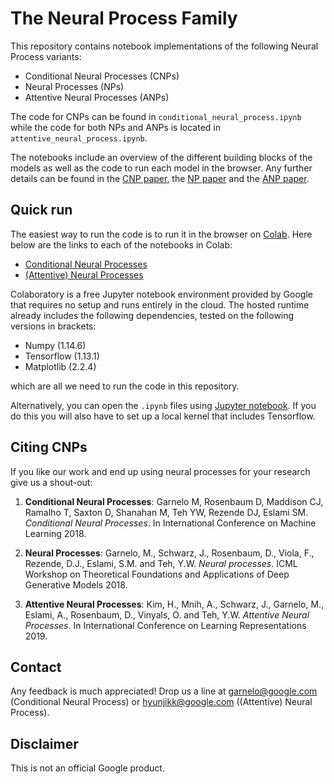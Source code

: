 # The Neural Process Family

This repository contains notebook implementations of the following Neural Process variants:

- Conditional Neural Processes (CNPs)
- Neural Processes (NPs)
- Attentive Neural Processes (ANPs)

The code for CNPs can be found in `conditional_neural_process.ipynb` while the
code for both NPs and ANPs is located in `attentive_neural_process.ipynb`.

The
notebooks include an overview of the different building blocks of the models
as well as the code to run each model in the browser. Any further details
can be found in the [CNP paper](https://arxiv.org/pdf/1807.01613.pdf), the
[NP paper](https://arxiv.org/pdf/1807.01622.pdf) and the
[ANP paper](https://arxiv.org/pdf/1901.05761.pdf).

## Quick run

The easiest way to run the code is to run it in the browser on [Colab](https://colab.sandbox.google.com).
Here below are the links to each of the notebooks in Colab:

- [Conditional Neural Processes](https://colab.sandbox.google.com/github/deepmind/neural-processes/blob/master/conditional_neural_process.ipynb)
- [(Attentive) Neural Processes](https://colab.sandbox.google.com/github/deepmind/neural-processes/blob/master/attentive_neural_process.ipynb)

Colaboratory is a free Jupyter notebook environment provided by Google that requires no setup and runs entirely
in the cloud. The hosted runtime already includes the following dependencies, tested on the following versions in brackets:

- Numpy (1.14.6)
- Tensorflow (1.13.1)
- Matplotlib (2.2.4)

which are all we need to run the code in this repository.

Alternatively, you can open the `.ipynb` files using
[Jupyter notebook](http://jupyter.org/install.html). If you do this you will
also have to set up a local kernel that includes Tensorflow.

## Citing CNPs

If you like our work and end up using neural processes for your research give us a shout-out:

1. **Conditional Neural Processes**: Garnelo M, Rosenbaum D, Maddison CJ, Ramalho T, Saxton D, Shanahan M, Teh YW,
   Rezende DJ, Eslami SM. _Conditional Neural Processes_. In International Conference
   on Machine Learning 2018.

1. **Neural Processes**: Garnelo, M., Schwarz, J., Rosenbaum, D., Viola, F., Rezende, D.J., Eslami, S.M. and Teh, Y.W. _Neural processes_. ICML Workshop on Theoretical Foundations and Applications of Deep Generative Models 2018.

1. **Attentive Neural Processes**: Kim, H., Mnih, A., Schwarz, J., Garnelo, M., Eslami, A., Rosenbaum, D., Vinyals, O. and Teh, Y.W. _Attentive Neural Processes_. In International Conference on Learning Representations 2019.

## Contact

Any feedback is much appreciated! Drop us a line at garnelo@google.com (Conditional Neural Process) or hyunjikk@google.com ((Attentive) Neural Process).

## Disclaimer

This is not an official Google product.
